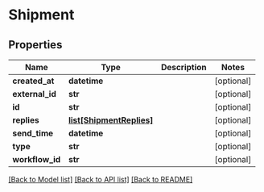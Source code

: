 # Shipment

## Properties
Name | Type | Description | Notes
------------ | ------------- | ------------- | -------------
**created_at** | **datetime** |  | [optional] 
**external_id** | **str** |  | [optional] 
**id** | **str** |  | [optional] 
**replies** | [**list[ShipmentReplies]**](ShipmentReplies.md) |  | [optional] 
**send_time** | **datetime** |  | [optional] 
**type** | **str** |  | [optional] 
**workflow_id** | **str** |  | [optional] 

[[Back to Model list]](../README.md#documentation-for-models) [[Back to API list]](../README.md#documentation-for-api-endpoints) [[Back to README]](../README.md)


